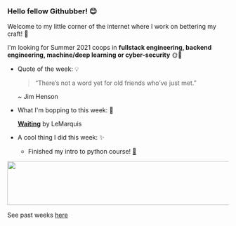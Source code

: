 ### Hello fellow Githubber! 😊
Welcome to my little corner of the internet where I work on bettering my craft! 🔨

I'm looking for Summer 2021 coops in **fullstack engineering, backend engineering, machine/deep learning or cyber-security** 🌞🤖

- Quote of the week: 💡

   >“There’s not a word yet for old friends who’ve just met.” 

   ~ Jim Henson
   
- What I'm bopping to this week: 🎵

   [**Waiting**](https://open.spotify.com/track/2r3vlVjJ6qNMvTxtyw8hNO) by LeMarquis
  
 - A cool thing I did this week: ✨
  
    - Finished my intro to python course! [🐍](https://classroom.udacity.com/courses/ud1110)
          
<img src="https://media.giphy.com/media/OqBJWrgeLouJqJBiJU/giphy.gif" width="4000" height="100" />


See past weeks [here](https://github.com/xaylax/xaylax/blob/master/past.md)

